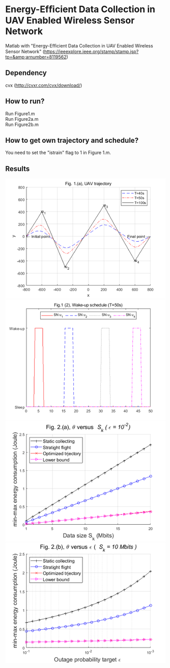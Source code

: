 # Energy-Efﬁcient Data Collection in UAV Enabled Wireless Sensor Network 
Matlab with "Energy-Efﬁcient Data Collection in UAV Enabled Wireless Sensor Network" (https://ieeexplore.ieee.org/stamp/stamp.jsp?tp=&amp;arnumber=8119562)

## Dependency
cvx (http://cvxr.com/cvx/download/)

## How to run?
Run Figure1.m  
Run Figure2a.m  
Run Figure2b.m  



## How to get own trajectory and schedule?

You need to set the "istrain" flag to 1 in Figure 1.m.

## Results
![Fig1(a)](./results/Fig1(a).bmp)
![Fig1(b)](./results/Fig1(b).bmp)
![Fig2(a)](./results/Fig2(a).bmp)
![Fig2(b)](./results/Fig2(b).bmp)

